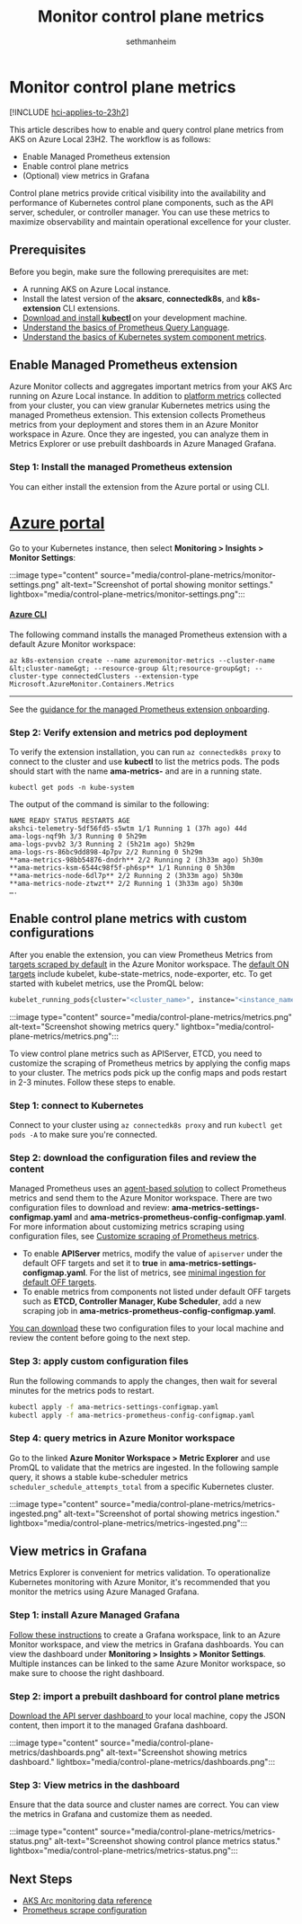 ﻿---
title: Monitor control plane metrics
description: Learn how to enable and query control plane metrics from AKS on Azure Local 23H2.
ms.date: 03/26/2025
ms.topic: how-to
author: sethmanheim
ms.author: sethm
ms.reviewer: haojiehang

---

# Monitor control plane metrics

[!INCLUDE [hci-applies-to-23h2](includes/hci-applies-to-23h2.md)]

This article describes how to enable and query control plane metrics from AKS on Azure Local 23H2. The workflow is as follows:

- Enable Managed Prometheus extension
- Enable control plane metrics
- (Optional) view metrics in Grafana

Control plane metrics provide critical visibility into the availability and performance of Kubernetes control plane components, such as the API server, scheduler, or controller manager. You can use these metrics to maximize observability and maintain operational excellence for your cluster.

## Prerequisites

Before you begin, make sure the following prerequisites are met:

- A running AKS on Azure Local instance.
- Install the latest version of the **aksarc**, **connectedk8s**, and **k8s-extension** CLI extensions.
- [Download and install **kubectl**](https://kubernetes.io/docs/tasks/tools/) on your development machine.  
- [Understand the basics of Prometheus Query Language](https://prometheus.io/docs/prometheus/latest/querying/examples/).
- [Understand the basics of Kubernetes system component metrics](https://kubernetes.io/docs/concepts/cluster-administration/system-metrics/).

## Enable Managed Prometheus extension

Azure Monitor collects and aggregates important metrics from your AKS Arc running on Azure Local instance. In addition to [platform metrics](kubernetes-monitor-metrics.md#metrics) collected from your cluster, you can view granular Kubernetes metrics using the managed Prometheus extension. This extension collects Prometheus metrics from your deployment and stores them in an Azure Monitor workspace in Azure. Once they are ingested, you can analyze them in Metrics Explorer or use prebuilt dashboards in Azure Managed Grafana.

### Step 1: Install the managed Prometheus extension

You can either install the extension from the Azure portal or using CLI.

# [Azure portal](#tab/azureportal)

Go to your Kubernetes instance, then select **Monitoring > Insights > Monitor Settings**:

:::image type="content" source="media/control-plane-metrics/monitor-settings.png" alt-text="Screenshot of portal showing monitor settings." lightbox="media/control-plane-metrics/monitor-settings.png":::

#### [Azure CLI](#tab/azurecli)

The following command installs the managed Prometheus extension with a default Azure Monitor workspace:

```azurecli
az k8s-extension create --name azuremonitor-metrics --cluster-name &lt;cluster-name&gt; --resource-group &lt;resource-group&gt; --cluster-type connectedClusters --extension-type Microsoft.AzureMonitor.Containers.Metrics
```

---

See the [guidance for the managed Prometheus extension onboarding](/azure/azure-monitor/containers/kubernetes-monitoring-enable?tabs=cli#enable-prometheus-and-grafana).

### Step 2: Verify extension and metrics pod deployment

To verify the extension installation, you can run `az connectedk8s proxy` to connect to the cluster and use **kubectl** to list the metrics pods. The pods should start with the name **ama-metrics-** and are in a running state.

```azurecli
kubectl get pods -n kube-system
```

The output of the command is similar to the following:

```output
NAME READY STATUS RESTARTS AGE
akshci-telemetry-5df56fd5-s5wtm 1/1 Running 1 (37h ago) 44d
ama-logs-nqf9h 3/3 Running 0 5h29m
ama-logs-pvvb2 3/3 Running 2 (5h21m ago) 5h29m
ama-logs-rs-86bc9dd898-4p7pv 2/2 Running 0 5h29m
**ama-metrics-98bb54876-dndrh** 2/2 Running 2 (3h33m ago) 5h30m
**ama-metrics-ksm-6544c98f5f-ph6sp** 1/1 Running 0 5h30m
**ama-metrics-node-6dl7p** 2/2 Running 2 (3h33m ago) 5h30m
**ama-metrics-node-ztwzt** 2/2 Running 1 (3h33m ago) 5h30m
….
```

## Enable control plane metrics with custom configurations

After you enable the extension, you can view Prometheus Metrics from [targets scraped by default](/azure/azure-monitor/containers/prometheus-metrics-scrape-default#targets-scraped-by-default) in the Azure Monitor workspace. The [default ON targets](/azure/azure-monitor/containers/prometheus-metrics-scrape-configuration-minimal#minimal-ingestion-for-default-on-targets) include kubelet, kube-state-metrics, node-exporter, etc. To get started with kubelet metrics, use the PromQL below:

```bash
kubelet_running_pods{cluster="<cluster_name>", instance="<instance_name>", job="kubelet"}
```

:::image type="content" source="media/control-plane-metrics/metrics.png" alt-text="Screenshot showing metrics query." lightbox="media/control-plane-metrics/metrics.png":::

To view control plane metrics such as APIServer, ETCD, you need to customize the scraping of Prometheus metrics by applying the config maps to your cluster. The metrics pods pick up the config maps and pods restart in 2-3 minutes. Follow these steps to enable.

### Step 1: connect to Kubernetes

Connect to your cluster using `az connectedk8s proxy` and run `kubectl get pods -A` to make sure you're connected.

### Step 2: download the configuration files and review the content

Managed Prometheus uses an [agent-based solution](https://github.com/Azure/prometheus-collector) to collect Prometheus metrics and send them to the Azure Monitor workspace. There are two configuration files to download and review: **ama-metrics-settings-configmap.yaml** and **ama-metrics-prometheus-config-configmap.yaml**. For more information about customizing metrics scraping using configuration files, see [Customize scraping of Prometheus metrics](/azure/azure-monitor/containers/prometheus-metrics-scrape-configuration).

- To enable **APIServer** metrics, modify the value of `apiserver` under the default OFF targets and set it to **true** in **ama-metrics-settings-configmap.yaml**. For the list of metrics, see [minimal ingestion for default OFF targets](/azure/azure-monitor/containers/prometheus-metrics-scrape-configuration-minimal#minimal-ingestion-for-default-off-targets).
- To enable metrics from components not listed under default OFF targets such as **ETCD, Controller Manager, Kube Scheduler**, add a new scraping job in **ama-metrics-prometheus-config-configmap.yaml**.

[You can download](https://github.com/Azure/aksArc/tree/main/scripts/ControlPlaneMetrics) these two configuration files to your local machine and review the content before going to the next step.

### Step 3: apply custom configuration files

Run the following commands to apply the changes, then wait for several minutes for the metrics pods to restart.

```bash
kubectl apply -f ama-metrics-settings-configmap.yaml
kubectl apply -f ama-metrics-prometheus-config-configmap.yaml
```

### Step 4: query metrics in Azure Monitor workspace

Go to the linked **Azure Monitor Workspace > Metric Explorer** and use PromQL to validate that the metrics are ingested. In the following sample query, it shows a stable kube-scheduler metrics `scheduler_schedule_attempts_total` from a specific Kubernetes cluster.

:::image type="content" source="media/control-plane-metrics/metrics-ingested.png" alt-text="Screenshot of portal showing metrics ingestion." lightbox="media/control-plane-metrics/metrics-ingested.png":::

## View metrics in Grafana

Metrics Explorer is convenient for metrics validation. To operationalize Kubernetes monitoring with Azure Monitor, it's recommended that you monitor the metrics using Azure Managed Grafana.

### Step 1: install Azure Managed Grafana

[Follow these instructions](/azure/managed-grafana/how-to-connect-azure-monitor-workspace) to create a Grafana workspace, link to an Azure Monitor workspace, and view the metrics in Grafana dashboards. You can view the dashboard under **Monitoring > Insights > Monitor Settings**. Multiple instances can be linked to the same Azure Monitor workspace, so make sure to choose the right dashboard.

### Step 2: import a prebuilt dashboard for control plane metrics

[Download the API server dashboard ](https://grafana.com/grafana/dashboards/20331-kubernetes-api-server/) to your local machine, copy the JSON content, then import it to the managed Grafana dashboard.

:::image type="content" source="media/control-plane-metrics/dashboards.png" alt-text="Screenshot showing metrics dashboard." lightbox="media/control-plane-metrics/dashboards.png":::

### Step 3: View metrics in the dashboard

Ensure that the data source and cluster names are correct. You can view the metrics in Grafana and customize them as needed.

:::image type="content" source="media/control-plane-metrics/metrics-status.png" alt-text="Screenshot showing control plance metrics status." lightbox="media/control-plane-metrics/metrics-status.png":::

## Next Steps

- [AKS Arc monitoring data reference](kubernetes-monitor-metrics.md)
- [Prometheus scrape configuration](/azure/azure-monitor/containers/prometheus-metrics-scrape-configuration)
